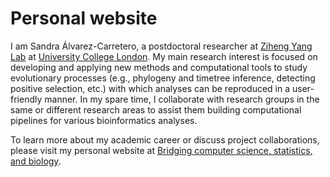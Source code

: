 # Personal website

I am Sandra Álvarez-Carretero, a postdoctoral researcher at [Ziheng Yang Lab](http://abacus.gene.ucl.ac.uk/) at [University College London](https://www.ucl.ac.uk/biosciences/departments/genetics-evolution-and-environment). My main research interest is focused on developing and applying new methods and computational tools to study evolutionary processes (e.g., phylogeny and timetree inference, detecting positive selection, etc.) with which analyses can be reproduced in a user-friendly manner. In my spare time, I collaborate with research groups in the same or different research areas to assist them building computational pipelines for various bioinformatics analyses.

To learn more about my academic career or discuss project collaborations, please visit my personal website at [Bridging computer science, statistics, and biology](https://sabifo4.github.io/).
